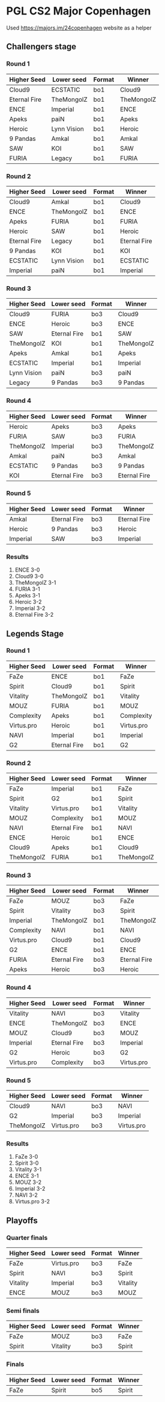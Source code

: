# PGL CS2 Major Copenhagen

Used https://majors.im/24copenhagen website as a helper

## Challengers stage

### Round 1

| Higher Seed  | Lower seed  | Format | Winner     |
| ------------ | ----------- | ------ | ---------- |
| Cloud9       | ECSTATIC    | bo1    | Cloud9     |
| Eternal Fire | TheMongolZ  | bo1    | TheMongolZ |
| ENCE         | Imperial    | bo1    | ENCE       |
| Apeks        | paiN        | bo1    | Apeks      |
| Heroic       | Lynn Vision | bo1    | Heroic     |
| 9 Pandas     | Amkal       | bo1    | Amkal      |
| SAW          | KOI         | bo1    | SAW        |
| FURIA        | Legacy      | bo1    | FURIA      |

### Round 2

| Higher Seed  | Lower seed  | Format | Winner       |
| ------------ | ----------- | ------ | ------------ |
| Cloud9       | Amkal       | bo1    | Cloud9       |
| ENCE         | TheMongolZ  | bo1    | ENCE         |
| Apeks        | FURIA       | bo1    | FURIA        |
| Heroic       | SAW         | bo1    | Heroic       |
| Eternal Fire | Legacy      | bo1    | Eternal Fire |
| 9 Pandas     | KOI         | bo1    | KOI          |
| ECSTATIC     | Lynn Vision | bo1    | ECSTATIC     |
| Imperial     | paiN        | bo1    | Imperial     |

### Round 3

| Higher Seed | Lower seed   | Format | Winner     |
| ----------- | ------------ | ------ | ---------- |
| Cloud9      | FURIA        | bo3    | Cloud9     |
| ENCE        | Heroic       | bo3    | ENCE       |
| SAW         | Eternal Fire | bo1    | SAW        |
| TheMongolZ  | KOI          | bo1    | TheMongolZ |
| Apeks       | Amkal        | bo1    | Apeks      |
| ECSTATIC    | Imperial     | bo1    | Imperial   |
| Lynn Vision | paiN         | bo3    | paiN       |
| Legacy      | 9 Pandas     | bo3    | 9 Pandas   |

### Round 4

| Higher Seed | Lower seed   | Format | Winner       |
| ----------- | ------------ | ------ | ------------ |
| Heroic      | Apeks        | bo3    | Apeks        |
| FURIA       | SAW          | bo3    | FURIA        |
| TheMongolZ  | Imperial     | bo3    | TheMongolZ   |
| Amkal       | paiN         | bo3    | Amkal        |
| ECSTATIC    | 9 Pandas     | bo3    | 9 Pandas     |
| KOI         | Eternal Fire | bo3    | Eternal Fire |

### Round 5

| Higher Seed | Lower seed   | Format | Winner       |
| ----------- | ------------ | ------ | ------------ |
| Amkal       | Eternal Fire | bo3    | Eternal Fire |
| Heroic      | 9 Pandas     | bo3    | Heroic       |
| Imperial    | SAW          | bo3    | Imperial     |

### Results

1. ENCE 3-0
2. Cloud9 3-0
3. TheMongolZ 3-1
4. FURIA 3-1
5. Apeks 3-1
6. Heroic 3-2
7. Imperial 3-2
8. Eternal Fire 3-2

## Legends Stage

### Round 1

| Higher Seed | Lower seed   | Format | Winner     |
| ----------- | ------------ | ------ | ---------- |
| FaZe        | ENCE         | bo1    | FaZe       |
| Spirit      | Cloud9       | bo1    | Spirit     |
| Vitality    | TheMongolZ   | bo1    | Vitality   |
| MOUZ        | FURIA        | bo1    | MOUZ       |
| Complexity  | Apeks        | bo1    | Complexity |
| Virtus.pro  | Heroic       | bo1    | Virtus.pro |
| NAVI        | Imperial     | bo1    | Imperial   |
| G2          | Eternal Fire | bo1    | G2         |

### Round 2

| Higher Seed | Lower seed   | Format | Winner     |
| ----------- | ------------ | ------ | ---------- |
| FaZe        | Imperial     | bo1    | FaZe       |
| Spirit      | G2           | bo1    | Spirit     |
| Vitality    | Virtus.pro   | bo1    | Vitality   |
| MOUZ        | Complexity   | bo1    | MOUZ       |
| NAVI        | Eternal Fire | bo1    | NAVI       |
| ENCE        | Heroic       | bo1    | ENCE       |
| Cloud9      | Apeks        | bo1    | Cloud9     |
| TheMongolZ  | FURIA        | bo1    | TheMongolZ |

### Round 3

| Higher Seed | Lower seed   | Format | Winner       |
| ----------- | ------------ | ------ | ------------ |
| FaZe        | MOUZ         | bo3    | FaZe         |
| Spirit      | Vitality     | bo3    | Spirit       |
| Imperial    | TheMongolZ   | bo1    | TheMongolZ   |
| Complexity  | NAVI         | bo1    | NAVI         |
| Virtus.pro  | Cloud9       | bo1    | Cloud9       |
| G2          | ENCE         | bo1    | ENCE         |
| FURIA       | Eternal Fire | bo3    | Eternal Fire |
| Apeks       | Heroic       | bo3    | Heroic       |

### Round 4

| Higher Seed | Lower seed   | Format | Winner     |
| ----------- | ------------ | ------ | ---------- |
| Vitality    | NAVI         | bo3    | Vitality   |
| ENCE        | TheMongolZ   | bo3    | ENCE       |
| MOUZ        | Cloud9       | bo3    | MOUZ       |
| Imperial    | Eternal Fire | bo3    | Imperial   |
| G2          | Heroic       | bo3    | G2         |
| Virtus.pro  | Complexity   | bo3    | Virtus.pro |

### Round 5

| Higher Seed | Lower seed | Format | Winner     |
| ----------- | ---------- | ------ | ---------- |
| Cloud9      | NAVI       | bo3    | NAVI       |
| G2          | Imperial   | bo3    | Imperial   |
| TheMongolZ  | Virtus.pro | bo3    | Virtus.pro |

### Results

1. FaZe 3-0
2. Spirit 3-0
3. Vitality 3-1
4. ENCE 3-1
5. MOUZ 3-2
6. Imperial 3-2
7. NAVI 3-2
8. Virtus.pro 3-2

## Playoffs

### Quarter finals

| Higher Seed | Lower seed | Format | Winner   |
| ----------- | ---------- | ------ | -------- |
| FaZe        | Virtus.pro | bo3    | FaZe     |
| Spirit      | NAVI       | bo3    | Spirit   |
| Vitality    | Imperial   | bo3    | Vitality |
| ENCE        | MOUZ       | bo3    | MOUZ     |

### Semi finals

| Higher Seed | Lower seed | Format | Winner |
| ----------- | ---------- | ------ | ------ |
| FaZe        | MOUZ       | bo3    | FaZe   |
| Spirit      | Vitality   | bo3    | Spirit |

### Finals

| Higher Seed | Lower seed | Format | Winner |
| ----------- | ---------- | ------ | ------ |
| FaZe        | Spirit     | bo5    | Spirit |
